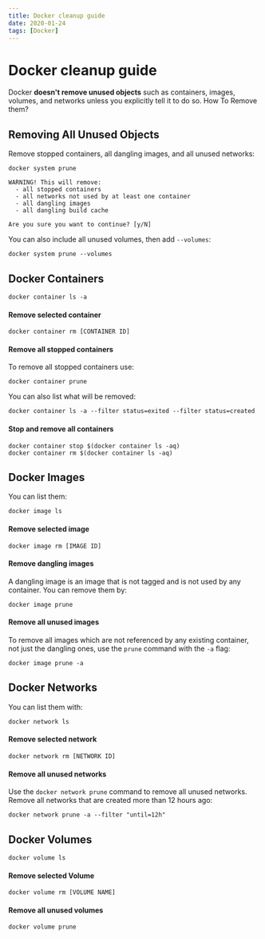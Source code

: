 ```yaml
---
title: Docker cleanup guide
date: 2020-01-24
tags: [Docker]
---
```


# Docker cleanup guide

Docker **doesn't remove unused objects** such as containers, images, volumes, and networks unless you explicitly tell it to do so.
How To Remove them?

## Removing All Unused Objects
 
Remove stopped containers, all dangling images, and all unused networks:

```shell script
docker system prune
```

```text
WARNING! This will remove:
  - all stopped containers
  - all networks not used by at least one container
  - all dangling images
  - all dangling build cache

Are you sure you want to continue? [y/N] 
```

You can also include all unused volumes, then add `--volumes`:
 
```shell script
docker system prune --volumes
```

## Docker Containers

```shell script
docker container ls -a
```
#### Remove selected container

```shell script
docker container rm [CONTAINER ID]
```

#### Remove all stopped containers

To remove all stopped containers use:

```shell script
docker container prune
```

You can also list what will be removed:

```shell script
docker container ls -a --filter status=exited --filter status=created 
```

#### Stop and remove all containers

```shell script
docker container stop $(docker container ls -aq)
docker container rm $(docker container ls -aq)
```

## Docker Images

You can list them:

```shell script
docker image ls
```

#### Remove selected image

```shell script
docker image rm [IMAGE ID]
```

#### Remove dangling images

A dangling image is an image that is not tagged and is not used by any container.
You can remove them by:

```shell script
docker image prune
```

#### Remove all unused images

To remove all images which are not referenced by any existing container, 
not just the dangling ones, use the `prune` command with the `-a` flag:

```shell script
docker image prune -a
```

## Docker Networks

You can list them with:

```shell script
docker network ls
```

#### Remove selected network

```shell script
docker network rm [NETWORK ID]
```

#### Remove all unused networks

Use the `docker network prune` command to remove all unused networks.
Remove all networks that are created more than 12 hours ago:

```shell script
docker network prune -a --filter "until=12h"
```

## Docker Volumes

```shell script
docker volume ls
```

#### Remove selected Volume

```shell script
docker volume rm [VOLUME NAME]
```

#### Remove all unused volumes

```shell script
docker volume prune
```